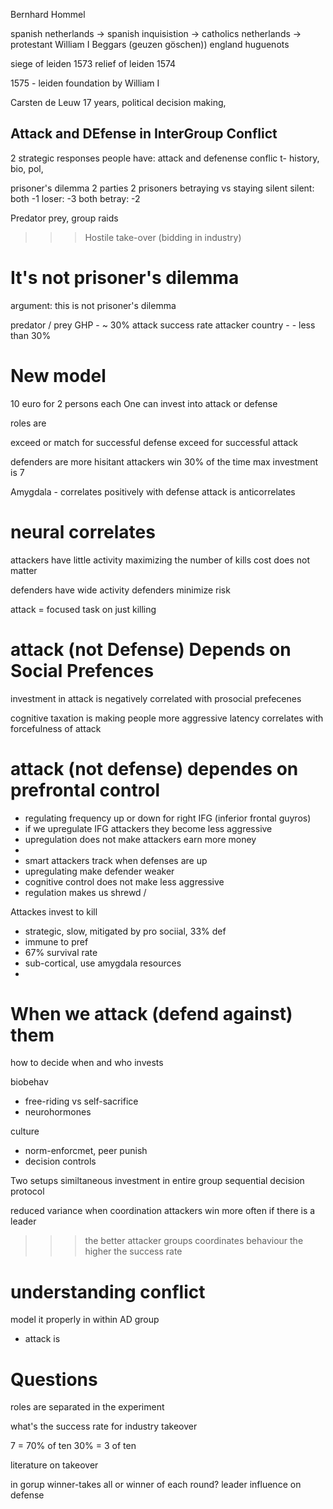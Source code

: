 Bernhard Hommel

spanish netherlands -> 
spanish inquisistion -> catholics
netherlands -> protestant
William I
Beggars (geuzen göschen))
england
huguenots

siege of leiden 1573
relief of leiden 1574

1575 - leiden foundation by William I


Carsten de Leuw
17 years, political decision making, 


## Attack and DEfense in InterGroup Conflict
2 strategic responses people have: attack and defenense
conflic t- history, bio, pol, 

prisoner's dilemma
2 parties
2 prisoners
betraying vs staying silent
silent: both -1
loser: -3
both betray: -2

Predator prey, group raids


>>> Hostile take-over (bidding in industry)

# It's not prisoner's dilemma
argument: this is not prisoner's dilemma


predator / prey GHP - ~ 30% attack success rate
attacker country - - less than 30%

# New model
10 euro for 2 persons each
One can invest into attack or defense

roles are 

exceed or match for successful defense
exceed for successful attack


defenders are more hisitant
attackers win 30% of the time
max investment is 7


Amygdala - correlates positively with defense
attack is anticorrelates


# neural correlates
attackers have little activity
maximizing the number of kills
cost does not matter

defenders have wide activity
defenders minimize risk

attack = focused task on just killing

# attack (not Defense) Depends on Social Prefences
investment in attack is negatively correlated with prosocial prefecenes


cognitive taxation is making people more aggressive
latency correlates with forcefulness of attack

# attack (not defense) dependes on prefrontal control
- regulating frequency up or down for right IFG (inferior frontal guyros)
- if we upregulate IFG attackers they become less aggressive
- upregulation does not make attackers earn more money
- 
- smart attackers track when defenses are up
- upregulating make defender weaker
- cognitive control does not make less aggressive
- regulation makes us shrewd / 

Attackes invest to kill
- strategic, slow, mitigated by pro sociial, 33% 
def
- immune to pref
- 67% survival rate
- sub-cortical, use amygdala resources
- 

# When we attack (defend against) them
how to decide when and who invests

biobehav
- free-riding vs self-sacrifice
- neurohormones

culture
- norm-enforcmet, peer punish
- decision controls

Two setups
similtaneous investment in entire group
sequential decision protocol

reduced variance when coordination
attackers win more often if there is a leader
>>> the better attacker groups coordinates behaviour the higher the success rate

# understanding conflict
model it properly
in within AD
group 

- attack is 
# Questions

roles are separated in the experiment

what's the success rate for industry takeover

7 = 70% of ten
30% = 3 of ten

literature on takeover

in gorup winner-takes all or winner of each round?
leader influence on defense

